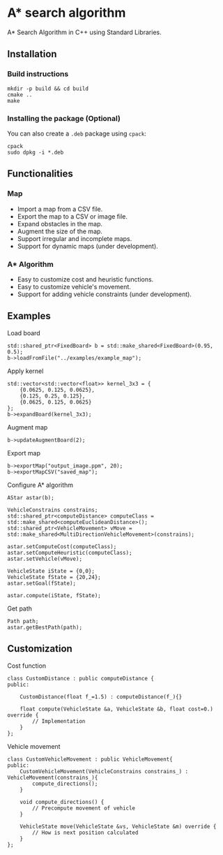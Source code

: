 # A* search algorithm

A* Search Algorithm in C++ using Standard Libraries.

## Installation

### Build instructions

    mkdir -p build && cd build
    cmake ..
    make

### Installing the package (Optional)

You can also create a `.deb` package using `cpack`:

    cpack
    sudo dpkg -i *.deb

## Functionalities

### Map
* Import a map from a CSV file. 
* Export the map to a CSV or image file.
* Expand obstacles in the map.
* Augment the size of the map.
* Support irregular and incomplete maps.
* Support for dynamic maps (under development).

### A* Algorithm
* Easy to customize cost and heuristic functions.
* Easy to customize vehicle's movement.
* Support for adding vehicle constraints (under development).

## Examples

Load board

    std::shared_ptr<FixedBoard> b = std::make_shared<FixedBoard>(0.95, 0.5);
    b->loadFromFile("../examples/example_map");
    
Apply kernel 

    std::vector<std::vector<float>> kernel_3x3 = {
        {0.0625, 0.125, 0.0625},
        {0.125, 0.25, 0.125},
        {0.0625, 0.125, 0.0625}
    };
    b->expandBoard(kernel_3x3);

Augment map

    b->updateAugmentBoard(2);

Export map

    b->exportMap("output_image.ppm", 20);
    b->exportMapCSV("saved_map");

Configure A* algorithm

    AStar astar(b);
    
    VehicleConstrains constrains;
    std::shared_ptr<computeDistance> computeClass = std::make_shared<computeEuclideanDistance>();
    std::shared_ptr<VehicleMovement> vMove = std::make_shared<MultiDirectionVehicleMovement>(constrains);

    astar.setComputeCost(computeClass);
    astar.setComputeHeuristic(computeClass);
    astar.setVehicle(vMove);
    
    VehicleState iState = {0,0};
    VehicleState fState = {20,24};
    astar.setGoal(fState);
    
    astar.compute(iState, fState);

Get path

    Path path;
    astar.getBestPath(path);

## Customization

Cost function

    class CustomDistance : public computeDistance {
    public:
    
        CustomDistance(float f_=1.5) : computeDistance(f_){}
    
        float compute(VehicleState &a, VehicleState &b, float cost=0.) override {
            // Implementation
        }
    };

Vehicle movement

    class CustomVehicleMovement : public VehicleMovement{
    public:
        CustomVehicleMovement(VehicleConstrains constrains_) : VehicleMovement(constrains_){
            compute_directions();
        }
    
        void compute_directions() {
            // Precompute movement of vehicle
        }
    
        VehicleState move(VehicleState &vs, VehicleState &m) override { 
            // How is next position calculated
        }
    };
